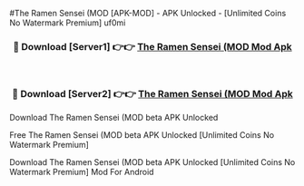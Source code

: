 #The Ramen Sensei (MOD [APK-MOD] - APK Unlocked - [Unlimited Coins No Watermark Premium] uf0mi



<div align="center">

<h3>🔴 Download [Server1] 👉👉 <a href="https://momento.my/?title=The_Ramen_Sensei_(MOD">The Ramen Sensei (MOD Mod Apk</a></h3><br>

<h3>🔴 Download [Server2] 👉👉 <a href="https://momento.my/?title=The_Ramen_Sensei_(MOD">The Ramen Sensei (MOD Mod Apk</a></h3>
</div>



Download The Ramen Sensei (MOD beta APK Unlocked

Free The Ramen Sensei (MOD beta APK Unlocked [Unlimited Coins No Watermark Premium]

Download The Ramen Sensei (MOD beta APK Unlocked [Unlimited Coins No Watermark Premium] Mod For Android
